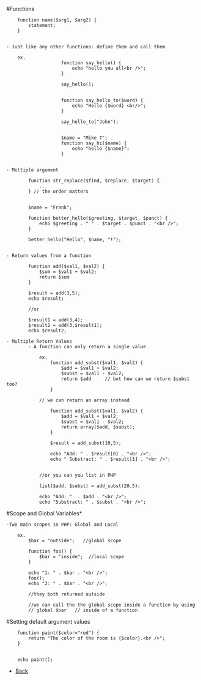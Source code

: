 #Functions

		function name($arg1, $arg2) {
			statement;
		}


	- Just like any other functions: define them and call them
	
		ex.				
						function say_hello() {
							echo "hello you all<br />";
						}

						say_hello();


						function say_hello_to($word) {
							echo "Hello {$word} <br/>";
						}

						say_hello_to("John");


						$name = "Mike T";
						function say_hi($name) {
							echo "hello {$name}";
						}


	- Multiple argument

			function str_replace($find, $replace, $target) {
				...
			} // the order matters


			$name = "Frank";

			function better_hello($greeting, $target, $punct) {
				echo $greeting . " " . $target . $punct . "<br />";
			}

			better_hello("Hello", $name, "!");


	- Return values from a function

			function add($val1, $val2) {
				$sum = $val1 + $val2;
				return $sum
			}

			$result = add(3,5);
			echo $result;

			//or

			$result1 = add(3,4);
			$result2 = add(3,$result1);
			echo $result2;

	- Multiple Return Values
			- A function can only return a single value

				ex.
					function add_subst($val1, $val2) {
						$add = $val1 + $val2;
						$subst = $val1 - $val2;
						return $add   	// but how can we return $subst too?
					}

				// we can return an array instead

					function add_subst($val1, $val2) {
						$add = $val1 + $val2;
						$subst = $val1 - $val2;
						return array($add, $subst);
					}

					$result = add_subst(10,5);
					
					echo "Add: " . $result[0] . "<br />";
					echo " Substract: " . $result[1] . "<br />";


				//or you can you list in PHP

				list($add, $subst) = add_subst(20,5);

				echo "Add: "  . $add . "<br />";
				echo "Substract: " . $subst . "<br />";


#Scope and Global Variables*

	-Two main scopes in PHP: Global and Local

		ex.
			$bar = "outside";   //global scope

			function foo() {
				$bar = "inside";  //local scope
			}

			echo "1: " . $bar . "<br />";
			foo();
			echo "2: " . $bar . "<br />";

			//they both returned outside 

			//we can call the the global scope inside a function by using
			// global $bar   // inside of a function


#Setting default argument values
	
		function paint($color="red") {
			return "The color of the room is {$color}.<br />";
		}

	
		echo paint();



*   [Back](https://github.com/stefan22/phpIntro)

